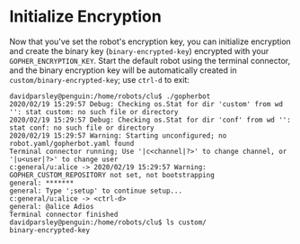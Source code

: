 # Initialize Encryption
Now that you've set the robot's encryption key, you can initialize encryption and create the binary key (`binary-encrypted-key`) encrypted with your `GOPHER_ENCRYPTION_KEY`. Start the default robot using the terminal connector, and the binary encryption key will be automatically created in `custom/binary-encrypted-key`; use `ctrl-d` to exit:

```
davidparsley@penguin:/home/robots/clu$ ./gopherbot 
2020/02/19 15:29:57 Debug: Checking os.Stat for dir 'custom' from wd '': stat custom: no such file or directory
2020/02/19 15:29:57 Debug: Checking os.Stat for dir 'conf' from wd '': stat conf: no such file or directory
2020/02/19 15:29:57 Warning: Starting unconfigured; no robot.yaml/gopherbot.yaml found
Terminal connector running; Use '|c<channel|?>' to change channel, or '|u<user|?>' to change user
c:general/u:alice -> 2020/02/19 15:29:57 Warning: GOPHER_CUSTOM_REPOSITORY not set, not bootstrapping
general: *******
general: Type ';setup' to continue setup...
c:general/u:alice -> <ctrl-d>
general: @alice Adios
Terminal connector finished
davidparsley@penguin:/home/robots/clu$ ls custom/
binary-encrypted-key
```

